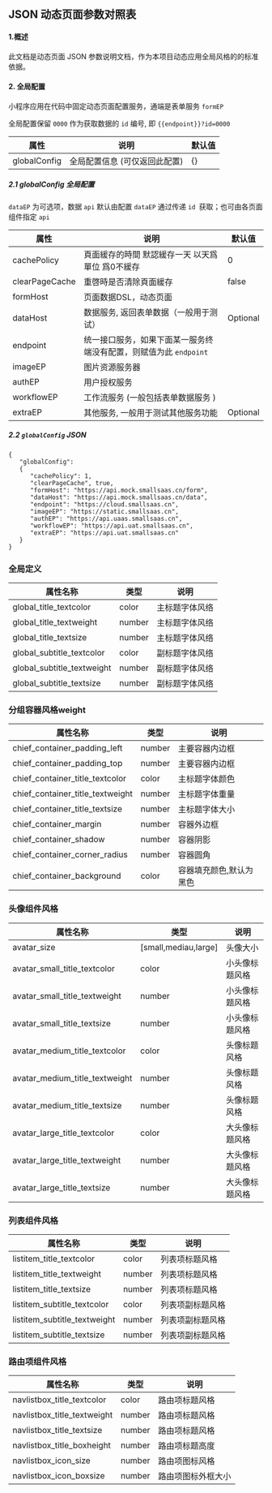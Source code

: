 ## JSON 动态页面参数对照表

#### 1.概述

此文档是动态页面 JSON 参数说明文档，作为本项目动态应用全局风格的的标准依据。

#### 2. 全局配置

小程序应用在代码中固定动态页面配置服务，通端是表单服务  `formEP`

全局配置保留 `0000` 作为获取数据的 `id` 编号, 即 `{{endpoint}}?id=0000`

| 属性         | 说明                          | 默认值 |
| ------------ | ----------------------------- | ------ |
| globalConfig | 全局配置信息 (可仅返回此配置) | {}     |

##### 2.1 globalConfig 全局配置

`dataEP`  为可选项，数据 `api` 默认由配置 `dataEP` 通过传递 `id `获取；也可由各页面组件指定 `api`

| 属性       | 说明                                                                | 默认值   |
| ---------- | ------------------------------------------------------------------- | -------- |
| cachePolicy| 頁面緩存的時間 默認緩存一天 以天爲單位 爲0不緩存                        | 0    |
| clearPageCache| 重啓時是否清除頁面緩存                                             | false    |
| formHost   | 页面数据DSL，动态页面                                                |          |
| dataHost   | 数据服务, 返回表单数据（一般用于测试）                                 | Optional |
| endpoint   | 统一接口服务，如果下面某一服务终端没有配置，则赋值为此 `endpoint`        |          |
| imageEP    | 图片资源服务器                                                       |          |
| authEP     | 用户授权服务                                                         |          |
| workflowEP | 工作流服务 (一般包括表单数据服务 )                                     |          |
| extraEP    | 其他服务, 一般用于测试其他服务功能                                      | Optional |

##### 2.2  `globalConfig` JSON

```
{
   "globalConfig":
   {
      "cachePolicy": 1,
      "clearPageCache", true,
      "formHost": "https://api.mock.smallsaas.cn/form",
      "dataHost": "https://api.mock.smallsaas.cn/data",
      "endpoint": "https://cloud.smallsaas.cn",
      "imageEP": "https://static.smallsaas.cn",
      "authEP": "https://api.uaas.smallsaas.cn",
      "workflowEP": "https://api.uat.smallsaas.cn",
      "extraEP": "https://api.uat.smallsaas.cn"
   }
}
```


### 全局定义
| 属性名称                              | 类型      | 说明           |    
| ------------------------------------ | -------- | ------------- |
| global_title_textcolor               |  color   |  主标题字体风络  |
| global_title_textweight              |  number  |  主标题字体风络  |
| global_title_textsize                |  number  |  主标题字体风络  |
| global_subtitle_textcolor            |  color   |  副标题字体风络  |
| global_subtitle_textweight           |  number  |  副标题字体风络  |
| global_subtitle_textsize             |  number  |  副标题字体风络  |


### 分组容器风格weight

| 属性名称                              | 类型      | 说明            |    
| ------------------------------------ | -------- | -------------- |
| chief_container_padding_left         |  number  |  主要容器内边框  |
| chief_container_padding_top          |  number  |  主要容器内边框  |
| chief_container_title_textcolor     |  color   |  主标题字体颜色   |
| chief_container_title_textweight    |  number  |  主标题字体重量   |
| chief_container_title_textsize      |  number  |  主标题字体大小   |
| chief_container_margin               |  number  |  容器外边框     |
| chief_container_shadow               |  number  |  容器阴影       |
| chief_container_corner_radius        |  number  |  容器圆角       |
| chief_container_background           |  color   |  容器填充颜色,默认为黑色 |


### 头像组件风格

| 属性名称                         | 类型                   | 说明           |
| --------------------------------| --------------------- | -------------- |
| avatar_size                     | [small,mediau,large]  | 头像大小        |
| avatar_small_title_textcolor    |  color                | 小头像标题风格   |
| avatar_small_title_textweight   |  number               | 小头像标题风格   |
| avatar_small_title_textsize     |  number               | 小头像标题风格   |
| avatar_medium_title_textcolor   |  color                | 头像标题风格     |
| avatar_medium_title_textweight  |  number               | 头像标题风格     |
| avatar_medium_title_textsize    |  number               | 头像标题风格     |
| avatar_large_title_textcolor    |  color                | 大头像标题风格   |
| avatar_large_title_textweight   |  number               | 大头像标题风格   |
| avatar_large_title_textsize     |  number               | 大头像标题风格   |


### 列表组件风格

| 属性名称                       | 类型                   | 说明           |
| ------------------------------| --------------------- | ------------- |
| listitem_title_textcolor      |  color                | 列表项标题风格   |
| listitem_title_textweight     |  number               | 列表项标题风格   |
| listitem_title_textsize       |  number               | 列表项标题风格   |
| listitem_subtitle_textcolor   |  color                | 列表项副标题风格   |
| listitem_subtitle_textweight  |  number               | 列表项副标题风格   |
| listitem_subtitle_textsize    |  number               | 列表项副标题风格   |


### 路由项组件风格

| 属性名称                       | 类型                   | 说明           |
| ------------------------------| --------------------- | ------------- |
| navlistbox_title_textcolor    |  color                | 路由项标题风格   |
| navlistbox_title_textweight    |  number              | 路由项标题风格   |
| navlistbox_title_textsize      |  number              | 路由项标题风格   |
| navlistbox_title_boxheight     |  number              | 路由项标题高度   |
| navlistbox_icon_size           |  number              | 路由项图标风格   |
| navlistbox_icon_boxsize           |  number           | 路由项图标外框大小  |
